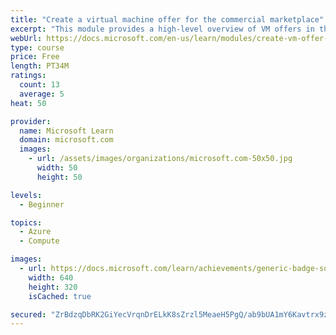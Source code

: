 ```yaml
---
title: "Create a virtual machine offer for the commercial marketplace"
excerpt: "This module provides a high-level overview of VM offers in the commercial marketplace"
webUrl: https://docs.microsoft.com/en-us/learn/modules/create-vm-offer-commercial-marketplace/
type: course
price: Free
length: PT34M
ratings:
  count: 13
  average: 5
heat: 50

provider:
  name: Microsoft Learn
  domain: microsoft.com
  images:
    - url: /assets/images/organizations/microsoft.com-50x50.jpg
      width: 50
      height: 50

levels:
  - Beginner

topics:
  - Azure
  - Compute

images:
  - url: https://docs.microsoft.com/learn/achievements/generic-badge-social.png
    width: 640
    height: 320
    isCached: true

secured: "ZrBdzqDbRK2GiYecVrqnDrELkK8sZrzl5MeaeH5PgQ/ab9bUA1mY6Kavtrx9z6mVLxyXuQqo3x5WYuAA88awG5b5hrVA4Lhu1Ste5jqR6UhFNnPDhHi52rnQ5LezI57NmFwCihw6CXCKf8LoRR3ezqFlOyk5EO06gmhJY27T7MVVz8Qq1HFCSSb7qvTmSh8QIWsP5rYB9VQwffYxuSYu9IvSVIxGrlct2tUUDEfTdvuL6ZJ7xaVPXoEF/M9HLOPpLm0ZbzSc7Ap0NrTcFEP1hxdfxRFmDSqeVb+qdY+eeuijQeJ/s18ZiAXHNcLE8cZPA9A0KTf13HId5riW3RoTNBd9k3IwAafx9NI4YnBH0ljQ87nYOcfgojVdvWt4hM0P2dcNskOW9+z4ZkUHzWbSgt+6xnKpjrFotvSrgYVeZdk=;0LlJhm8vlPpnzrvzmyyuLA=="
---
```


